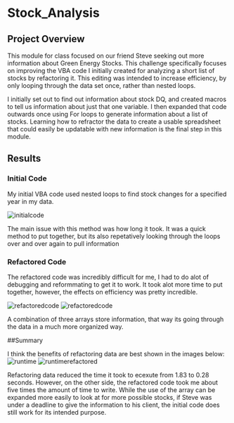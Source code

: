 # Stock_Analysis

## Project Overview 

This module for class focused on our friend Steve seeking out more information about Green Energy Stocks.  This challenge specifically focuses on improving the VBA code I initially created for analyzing a short list of stocks by refactoring it.  This editing was intended to increase efficiency, by only looping through the data set once, rather than nested loops.  

I initially set out to find out information about stock DQ, and created macros to tell us information about just that one variable.  I then expanded that code outwards once using For loops to generate information about a list of stocks.  Learning how to refractor the data to create a usable spreadsheet that could easily be updatable with new information is the final step in this module.

## Results

### Initial Code

My initial VBA code used nested loops to find stock changes for a specified year in my data. 

![initialcode](https://github.com/ktonge/Stock_Analysis/blob/main/initialcode.png)

The main issue with this method was how long it took.  It was a quick method to put together, but its also repetatively looking through the loops over and over again to pull information

### Refactored Code

The refactored code was incredibly difficult for me,  I had to do alot of debugging and reformmating to get it to work.  It took alot more time to put together, however, the effects on efficiency was pretty incredible.   

![refactoredcode](https://github.com/ktonge/Stock_Analysis/blob/main/refactored_code1.png)
![refactoredcode](https://github.com/ktonge/Stock_Analysis/blob/main/refactored_code2.png)

A combination of three arrays store information, that way its going through the data in a much more organized way.  

##Summary

I think the benefits of refactoring data are best shown in the images below:
![runtime](https://github.com/ktonge/Stock_Analysis/blob/main/VBA_Challenge_2018.png.png)
![runtimerefactored](https://github.com/ktonge/Stock_Analysis/blob/main/VBA_Challenge_2018refactored.png.png)

Refactoring data reduced the time it took to ecexute from 1.83 to 0.28 seconds.   However, on the other side, the refactored code took me about five times the amount of time to write.  While the use of the array can be expanded more easily to look at for more possible stocks, if Steve was under a deadline to give the information to his client, the initial code does still work for its intended purpose.  
